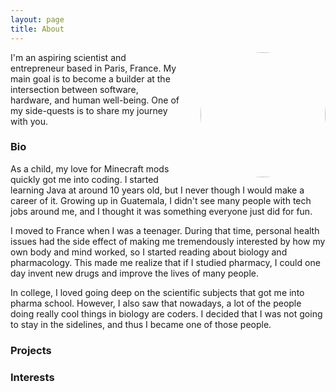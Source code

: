 ```yaml
---
layout: page
title: About
---
```


<img src="/assets/pp-kr-turquoise.png"
     style="float: right; margin-left:30px; width: 200px; height: 200px; border-radius: 50%;" />

I'm an aspiring scientist and entrepreneur based in Paris, France. My main goal is to become a builder at the intersection between software, hardware, and human well-being. One of my side-quests is to share my journey with you.

### Bio

As a child, my love for Minecraft mods quickly got me into coding. I started learning Java at around 10 years old, but I never though I would make a career of it. Growing up in Guatemala, I didn't see many people with tech jobs around me, and I thought it was something everyone just did for fun.

I moved to France when I was a teenager. During that time, personal health issues had the side effect of making me tremendously interested by how my own body and mind worked, so I started reading about biology and pharmacology. This made me realize that if I studied pharmacy, I could one day invent new drugs and improve the lives of many people.

In college, I loved going deep on the scientific subjects that got me into pharma school. However, I also saw that nowadays, a lot of the people doing really cool things in biology are coders. I decided that I was not going to stay in the sidelines, and thus I became one of those people.

### Projects


### Interests




